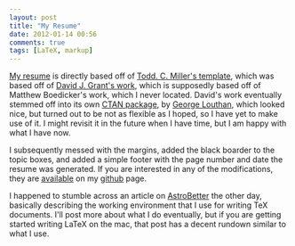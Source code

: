 ```yaml
---
layout: post
title: "My Resume"
date: 2012-01-14 00:56
comments: true
tags: [LaTeX, markup]
---
```


[My resume](/assets/resume/Bret_Comnes_CV_Public.pdf) is directly based off of [Todd. C. Miller's template](http://www.gratisoft.us/todd/resume.html), which was based off of [David J. Grant's work](http://www.davidgrant.ca/latex_resume_template), which is supposedly based off of Matthew Boedicker's work, which I never located.  David's work eventually stemmed off into its own [CTAN package](http://tug.ctan.org/pkg/tucv), by [George Louthan](http://www.georgelouthan.com/), which looked nice, but turned out to be not as flexible as I hoped, so I have yet to make use of it. I might revisit it in the future when I have time, but I am happy with what I have now.

I subsequently messed with the margins, added the black boarder to the topic boxes, and added a simple footer with the page number and date the resume was generated.  If you are interested in any of the modifications, they are [available](https://github.com/bcomnes/Resume) on my [github](https://github.com/bcomnes) page.

I happened to stumble across an article on [AstroBetter](http://www.astrobetter.com/how-and-why-to-use-textmate-for-latex/) the other day, basically describing the working environment that I use for writing TeX documents.  I'll post more about what I do eventually, but if you are getting started writing LaTeX on the mac, that post has a decent rundown similar to what I use.